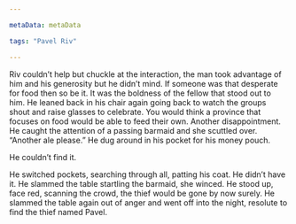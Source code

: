 ```yaml
---

metaData: metaData

tags: "Pavel Riv"

---
```


Riv couldn’t help but chuckle at the interaction, the man took advantage of him and his generosity but he didn’t mind. If someone was that desperate for food then so be it. It was the boldness of the fellow that stood out to him. He leaned back in his chair again going back to watch the groups shout and raise glasses to celebrate. You would think a province that focuses on food would be able to feed their own. Another disappointment. He caught the attention of a passing barmaid and she scuttled over. “Another ale please.” He dug around in his pocket for his money pouch. 

He couldn’t find it. 

He switched pockets, searching through all, patting his coat. He didn’t have it. He slammed the table startling the barmaid, she winced. He stood up, face red, scanning the crowd, the thief would be gone by now surely. He slammed the table again out of anger and went off into the night, resolute to find the thief named Pavel.
